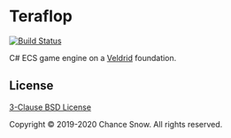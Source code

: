 # Teraflop

[![Build Status](https://github.com/chances/teraflop/workflows/Teraflop%20CI/badge.svg?branch=master)](https://github.com/chances/teraflop/actions)

C# ECS game engine on a [Veldrid](https://github.com/mellinoe/veldrid) foundation.

## License

[3-Clause BSD License](https://opensource.org/licenses/BSD-3-Clause)

Copyright &copy; 2019-2020 Chance Snow. All rights reserved.
